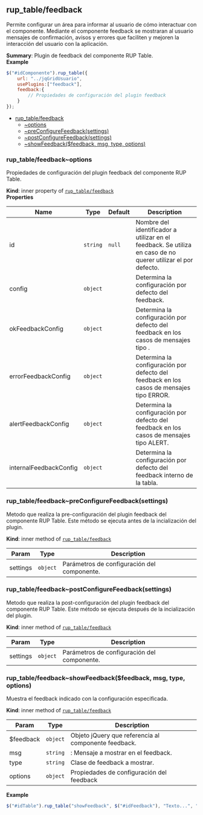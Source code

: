 <a name="module_rup_table/feedback"></a>

## rup_table/feedback
Permite configurar un área para informar al usuario de cómo interactuar con el componente. Mediante el componente feedback se mostraran al usuario mensajes de confirmación, avisos y errores que faciliten y mejoren la interacción del usuario con la aplicación.

**Summary**: Plugin de feedback del componente RUP Table.  
**Example**  
```js
$("#idComponente").rup_table({	url: "../jqGridUsuario",	usePlugins:["feedback"],	feedback:{		// Propiedades de configuración del plugin feedback	}});
```

* [rup_table/feedback](#module_rup_table/feedback)
    * [~options](#module_rup_table/feedback..options)
    * [~preConfigureFeedback(settings)](#module_rup_table/feedback..preConfigureFeedback)
    * [~postConfigureFeedback(settings)](#module_rup_table/feedback..postConfigureFeedback)
    * [~showFeedback($feedback, msg, type, options)](#module_rup_table/feedback..showFeedback)

<a name="module_rup_table/feedback..options"></a>

### rup_table/feedback~options
Propiedades de configuración del plugin feedback del componente RUP Table.

**Kind**: inner property of [<code>rup_table/feedback</code>](#module_rup_table/feedback)  
**Properties**

| Name | Type | Default | Description |
| --- | --- | --- | --- |
| id | <code>string</code> | <code>null</code> | Nombre del identificador a utilizar en el feedback. Se utiliza en caso de no querer utilizar el por defecto. |
| config | <code>object</code> |  | Determina la configuración por defecto del feedback. |
| okFeedbackConfig | <code>object</code> |  | Determina la configuración por defecto del feedback en los casos de mensajes tipo . |
| errorFeedbackConfig | <code>object</code> |  | Determina la configuración por defecto del feedback en los casos de mensajes tipo ERROR. |
| alertFeedbackConfig | <code>object</code> |  | Determina la configuración por defecto del feedback en los casos de mensajes tipo ALERT. |
| internalFeedbackConfig | <code>object</code> |  | Determina la configuración por defecto del feedback interno de la tabla. |

<a name="module_rup_table/feedback..preConfigureFeedback"></a>

### rup_table/feedback~preConfigureFeedback(settings)
Metodo que realiza la pre-configuración del plugin feedback del componente RUP Table.Este método se ejecuta antes de la incialización del plugin.

**Kind**: inner method of [<code>rup_table/feedback</code>](#module_rup_table/feedback)  

| Param | Type | Description |
| --- | --- | --- |
| settings | <code>object</code> | Parámetros de configuración del componente. |

<a name="module_rup_table/feedback..postConfigureFeedback"></a>

### rup_table/feedback~postConfigureFeedback(settings)
Metodo que realiza la post-configuración del plugin feedback del componente RUP Table.Este método se ejecuta después de la incialización del plugin.

**Kind**: inner method of [<code>rup_table/feedback</code>](#module_rup_table/feedback)  

| Param | Type | Description |
| --- | --- | --- |
| settings | <code>object</code> | Parámetros de configuración del componente. |

<a name="module_rup_table/feedback..showFeedback"></a>

### rup_table/feedback~showFeedback($feedback, msg, type, options)
Muestra el feedback indicado con la configuración especificada.

**Kind**: inner method of [<code>rup_table/feedback</code>](#module_rup_table/feedback)  

| Param | Type | Description |
| --- | --- | --- |
| $feedback | <code>object</code> | Objeto jQuery que referencia al componente feedback. |
| msg | <code>string</code> | : Mensaje a mostrar en el feedback. |
| type | <code>string</code> | Clase de feedback a mostrar. |
| options | <code>object</code> | Propiedades de configuración del feedback |

**Example**  
```js
$("#idTable").rup_table("showFeedback", $("#idFeedback"), "Texto...", "ok"), {};
```
